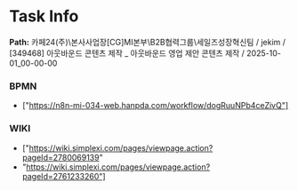 # Task Info

**Path:** 카페24(주)\본사사업장\[CG]MI본부\B2B협력그룹\세일즈성장혁신팀 / jekim / [349468] 아웃바운드 콘텐츠 제작 _ 아웃바운드 영업 제안 콘텐츠 제작 / 2025-10-01_00-00-00

### BPMN
- ["https://n8n-mi-034-web.hanpda.com/workflow/dogRuuNPb4ceZivQ"]

### WIKI
- ["https://wiki.simplexi.com/pages/viewpage.action?pageId=2780069139"
- "https://wiki.simplexi.com/pages/viewpage.action?pageId=2761233260"]

